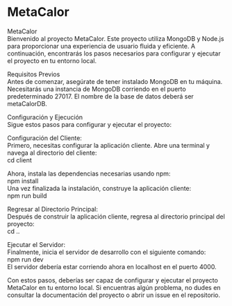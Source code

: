 # MetaCalor

MetaCalor  
Bienvenido al proyecto MetaCalor. Este proyecto utiliza MongoDB y Node.js para proporcionar una experiencia de usuario fluida y eficiente. A continuación, encontrarás los pasos necesarios para configurar y ejecutar el proyecto en tu entorno local.  

Requisitos Previos  
Antes de comenzar, asegúrate de tener instalado MongoDB en tu máquina. Necesitarás una instancia de MongoDB corriendo en el puerto predeterminado 27017. El nombre de la base de datos deberá ser metaCalorDB.

Configuración y Ejecución  
Sigue estos pasos para configurar y ejecutar el proyecto:  

Configuración del Cliente:  
Primero, necesitas configurar la aplicación cliente. Abre una terminal y navega al directorio del cliente:  
cd client  

Ahora, instala las dependencias necesarias usando npm:  
npm install  
Una vez finalizada la instalación, construye la aplicación cliente:  
npm run build  

Regresar al Directorio Principal:  
Después de construir la aplicación cliente, regresa al directorio principal del proyecto:  
cd ..  

Ejecutar el Servidor:  
Finalmente, inicia el servidor de desarrollo con el siguiente comando:  
npm run dev  
El servidor debería estar corriendo ahora en localhost en el puerto 4000.  

Con estos pasos, deberías ser capaz de configurar y ejecutar el proyecto MetaCalor en tu entorno local. Si encuentras algún problema, no dudes en consultar la documentación del proyecto o abrir un issue en el repositorio.  
